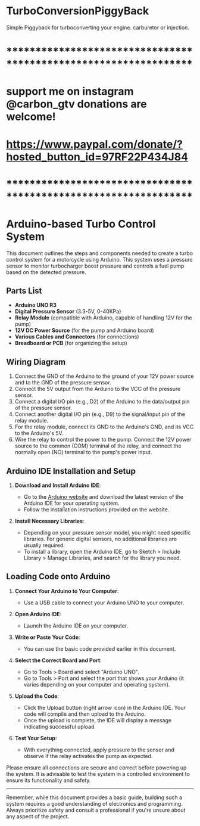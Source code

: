 # TurboConversionPiggyBack
Simple Piggyback for turboconverting your engine. carburetor or injection.


# ****************************************************************
# support me on instagram @carbon_gtv  donations are welcome!
# https://www.paypal.com/donate/?hosted_button_id=97RF22P434J84
# ****************************************************************




# Arduino-based Turbo Control System

This document outlines the steps and components needed to create a turbo control system for a motorcycle using Arduino. This system uses a pressure sensor to monitor turbocharger boost pressure and controls a fuel pump based on the detected pressure.

## Parts List

- **Arduino UNO R3**
- **Digital Pressure Sensor** (3.3-5V, 0-40KPa)
- **Relay Module** (compatible with Arduino, capable of handling 12V for the pump)
- **12V DC Power Source** (for the pump and Arduino board)
- **Various Cables and Connectors** (for connections)
- **Breadboard or PCB** (for organizing the setup)

## Wiring Diagram

1. Connect the GND of the Arduino to the ground of your 12V power source and to the GND of the pressure sensor.
2. Connect the 5V output from the Arduino to the VCC of the pressure sensor.
3. Connect a digital I/O pin (e.g., D2) of the Arduino to the data/output pin of the pressure sensor.
4. Connect another digital I/O pin (e.g., D9) to the signal/input pin of the relay module.
5. For the relay module, connect its GND to the Arduino's GND, and its VCC to the Arduino's 5V.
6. Wire the relay to control the power to the pump. Connect the 12V power source to the common (COM) terminal of the relay, and connect the normally open (NO) terminal to the pump's power input.

## Arduino IDE Installation and Setup

1. **Download and Install Arduino IDE**:
   - Go to the [Arduino website](https://www.arduino.cc/en/Main/Software) and download the latest version of the Arduino IDE for your operating system.
   - Follow the installation instructions provided on the website.

2. **Install Necessary Libraries**:
   - Depending on your pressure sensor model, you might need specific libraries. For generic digital sensors, no additional libraries are usually required.
   - To install a library, open the Arduino IDE, go to Sketch > Include Library > Manage Libraries, and search for the library you need.

## Loading Code onto Arduino

1. **Connect Your Arduino to Your Computer**:
   - Use a USB cable to connect your Arduino UNO to your computer.

2. **Open Arduino IDE**:
   - Launch the Arduino IDE on your computer.

3. **Write or Paste Your Code**:
   - You can use the basic code provided earlier in this document.

4. **Select the Correct Board and Port**:
   - Go to Tools > Board and select "Arduino UNO".
   - Go to Tools > Port and select the port that shows your Arduino (it varies depending on your computer and operating system).

5. **Upload the Code**:
   - Click the Upload button (right arrow icon) in the Arduino IDE. Your code will compile and then upload to the Arduino. 
   - Once the upload is complete, the IDE will display a message indicating successful upload.

6. **Test Your Setup**:
   - With everything connected, apply pressure to the sensor and observe if the relay activates the pump as expected.

Please ensure all connections are secure and correct before powering up the system. It is advisable to test the system in a controlled environment to ensure its functionality and safety.

---

Remember, while this document provides a basic guide, building such a system requires a good understanding of electronics and programming. Always prioritize safety and consult a professional if you're unsure about any aspect of the project.
